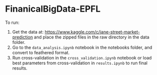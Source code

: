 # FinanicalBigData-EPFL
To run: 
1. Get the data at: https://www.kaggle.com/c/jane-street-market-prediction and place the zipped files in the raw directory in the data folder.
2. Go to the `data_analysis.ipynb` notebook in the notebooks folder, and convert to feathered format.
3. Run cross-validation in the `cross_validation.ipynb` notebook or load best parameters from cross-validation in `results.ipynb` to run final results.
